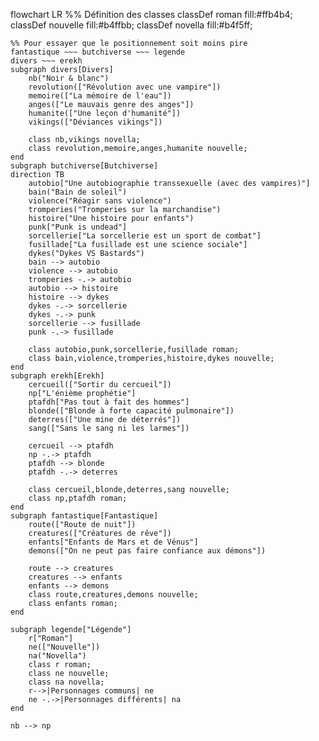 flowchart LR
    %% Définition des classes 
    classDef roman fill:#ffb4b4;
    classDef nouvelle fill:#b4ffbb;
    classDef novella fill:#b4f5ff;

    %% Pour essayer que le positionnement soit moins pire 
    fantastique ~~~ butchiverse ~~~ legende
    divers ~~~ erekh
    subgraph divers[Divers]
        nb("Noir & blanc")
        revolution(["Révolution avec une vampire"])
        memoire(["La mémoire de l'eau"])
        anges(["Le mauvais genre des anges"])
        humanite(["Une leçon d'humanité"])
        vikings(["Déviances vikings"])
        
        class nb,vikings novella;
        class revolution,memoire,anges,humanite nouvelle;
    end 
    subgraph butchiverse[Butchiverse]
    direction TB
        autobio["Une autobiographie transsexuelle (avec des vampires)"]
        bain("Bain de soleil")
        violence("Réagir sans violence")
        tromperies("Tromperies sur la marchandise")
        histoire("Une histoire pour enfants")
        punk["Punk is undead"]
        sorcellerie["La sorcellerie est un sport de combat"]
        fusillade["La fusillade est une science sociale"]
        dykes("Dykes VS Bastards")
        bain --> autobio
        violence --> autobio
        tromperies -.-> autobio
        autobio --> histoire
        histoire --> dykes
        dykes -.-> sorcellerie
        dykes -.-> punk
        sorcellerie --> fusillade
        punk -.-> fusillade
        
        class autobio,punk,sorcellerie,fusillade roman;
        class bain,violence,tromperies,histoire,dykes nouvelle;
    end
    subgraph erekh[Erekh]
        cercueil(["Sortir du cercueil"])
        np["L'énième prophétie"]
        ptafdh["Pas tout à fait des hommes"]
        blonde(["Blonde à forte capacité pulmonaire"])
        deterres(["Une mine de déterrés"])
        sang(["Sans le sang ni les larmes"])

        cercueil --> ptafdh
        np -.-> ptafdh
        ptafdh --> blonde
        ptafdh -.-> deterres
        
        class cercueil,blonde,deterres,sang nouvelle;
        class np,ptafdh roman;
    end
    subgraph fantastique[Fantastique]
        route(["Route de nuit"])
        creatures(["Créatures de rêve"])
        enfants["Enfants de Mars et de Vénus"]
        demons(["On ne peut pas faire confiance aux démons"])

        route --> creatures
        creatures --> enfants
        enfants --> demons
        class route,creatures,demons nouvelle;
        class enfants roman;
    end

    subgraph legende["Légende"]
        r["Roman"]
        ne(["Nouvelle"])
        na("Novella")
        class r roman;
        class ne nouvelle;
        class na novella;
        r-->|Personnages communs| ne
        ne -.->|Personnages différents| na
    end

    nb --> np
